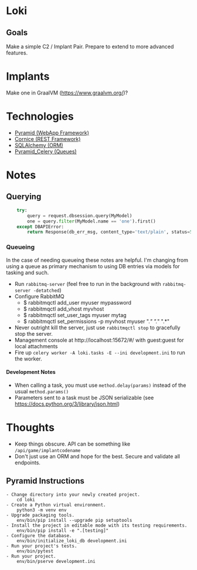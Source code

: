 # Loki

## Goals

Make a simple C2 / Implant Pair.  Prepare to extend to more advanced features.


# Implants

Make one in GraalVM (https://www.graalvm.org/)?

# Technologies

  - [Pyramid (WebApp Framework)](https://trypyramid.com/)
  - [Cornice (REST Framework)](https://cornice.readthedocs.io/en/latest/)
  - [SQLAlchemy (ORM)](http://www.sqlalchemy.org/)
  - [Pyramid_Celery (Queues)](https://github.com/sontek/pyramid_celery)
  

# Notes

## Querying

```python
    try:
        query = request.dbsession.query(MyModel)
        one = query.filter(MyModel.name == 'one').first()
    except DBAPIError:
        return Response(db_err_msg, content_type='text/plain', status=500)
```

### Queueing
In the case of needing queueing these notes are helpful.  I'm changing from using a queue as primary mechanism to using
DB entries via models for tasking and such.

  - Run `rabbitmq-server` (feel free to run in the background with `rabbitmq-server -detatched`)
  - Configure RabbitMQ
    - $ rabbitmqctl add_user myuser mypassword
    - $ rabbitmqctl add_vhost myvhost
    - $ rabbitmqctl set_user_tags myuser mytag
    - $ rabbitmqctl set_permissions -p myvhost myuser ".*" ".*" ".*"
  - Never outright kill the server, just use `rabbitmqctl stop` to gracefully stop the server.
  - Management console at http://localhost:15672/#/  with guest:guest for local attachments
  - Fire up `celery worker -A loki.tasks -E --ini development.ini` to run the worker.

#### Development Notes
  
  - When calling a task, you must use `method.delay(params)` instead of the usual `method.params()`
  - Parameters sent to a task must be JSON serializable (see https://docs.python.org/3/library/json.html)
# Thoughts

  - Keep things obscure.  API can be something like `/api/game/implantcodename`
  - Don't just use an ORM and hope for the best. Secure and validate all endpoints.



## Pyramid Instructions

```
- Change directory into your newly created project.
    cd loki
- Create a Python virtual environment.
    python3 -m venv env
- Upgrade packaging tools.
    env/bin/pip install --upgrade pip setuptools
- Install the project in editable mode with its testing requirements.
    env/bin/pip install -e ".[testing]"
- Configure the database.
    env/bin/initialize_loki_db development.ini
- Run your project's tests.
    env/bin/pytest
- Run your project.
    env/bin/pserve development.ini
```